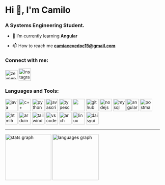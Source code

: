 <h1 align="left">Hi 👋, I'm Camilo</h1>
<h3 align="left">A Systems Engineering Student.</h3>

- 🌱 I’m currently learning **Angular**

- 📫 How to reach me **camiacevedoc15@gmail.com**

<h3 align="left">Connect with me:</h3>
<p align="left">
<a href="https://www.linkedin.com/in/camilo-a-acevedo-292750331/" target="blank"><img align="center" src="https://raw.githubusercontent.com/rahuldkjain/github-profile-readme-generator/master/src/images/icons/Social/linked-in-alt.svg" alt="zeyneptas1" height="30" width="40" /></a>
<a href="https://www.instagram.com/camiacevedoc_/" target="blank"><img align="center" src="https://www.vectorlogo.zone/logos/instagram/instagram-icon.svg" alt="instagram" height="40" width="40" /></a>
  
</p>
  <h3 align="left">Languages and Tools:</h3>
  <a href="https://www.java.com/" target="_blank" rel="noreferrer"> <img src="https://www.vectorlogo.zone/logos/java/java-icon.svg" alt="java" width="40" height="40"/></a> 
  <a href="https://www.w3schools.com/cpp/" target="_blank" rel="noreferrer"> <img src="https://upload.wikimedia.org/wikipedia/commons/1/18/ISO_C%2B%2B_Logo.svg" alt="c++" width="40" height="40"/></a>
  <a href="https://www.python.org" target="_blank" rel="noreferrer"> <img src="https://www.vectorlogo.zone/logos/python/python-icon.svg" alt="python" width="40" height="40"/></a> 
  <a href="https://developer.mozilla.org/en-US/docs/Web/JavaScript" target="_blank" rel="noreferrer"> <img src="https://www.vectorlogo.zone/logos/javascript/javascript-icon.svg" alt="javascript" width="40" height="40"/></a> 
  <a href="https://www.typescriptlang.org/" target="_blank" rel="noreferrer"> <img src="https://www.svgrepo.com/show/354478/typescript-icon.svg" alt="typescript" width="40" height="40"/></a>
  <a href="https://git-scm.com/" target="_blank" rel="noreferrer"> <img src="https://www.vectorlogo.zone/logos/git-scm/git-scm-icon.svg" width="40" height="40"/></a>
  <a href="https://github.com/" target="_blank" rel="noreferrer"> <img src="https://www.svgrepo.com/show/450156/github.svg" alt="github" width="40" height="40"/></a> 
  <a href="https://nodejs.org" target="_blank" rel="noreferrer"> <img src="https://www.vectorlogo.zone/logos/nodejs/nodejs-icon.svg" alt="nodejs" width="40" height="40"/></a> 
  <a href="https://www.mysql.com/" target="_blank" rel="noreferrer"> <img src="https://www.vectorlogo.zone/logos/mysql/mysql-icon.svg" alt="mysql" width="40" height="40"/></a> 
  <a href="https://angular.dev/" target="_blank" rel="noreferrer"> <img src="https://brandlogos.net/wp-content/uploads/2025/04/angular_icon-logo_brandlogos.net_jn7wi-512x542.png" alt="angular" width="40" height="40"/></a> 
  <a href="https://postman.com" target="_blank" rel="noreferrer"> <img src="https://www.vectorlogo.zone/logos/getpostman/getpostman-icon.svg" alt="postman" width="40" height="40"/></a> 
  <a href="https://www.w3.org/html/" target="_blank" rel="noreferrer"> <img src="https://www.vectorlogo.zone/logos/w3_html5/w3_html5-icon.svg" alt="html5" width="40" height="40"/></a> 
  <a href="https://www.arduino.cc/" target="_blank" rel="noreferrer"> <img src="https://www.vectorlogo.zone/logos/arduino/arduino-icon.svg" alt="arduino" width="40" height="40"/></a> 
  <a href="https://tailwindcss.com/" target="_blank" rel="noreferrer"> <img src="https://www.vectorlogo.zone/logos/tailwindcss/tailwindcss-icon.svg" alt="tailwindcss" width="40" height="40"/></a> 
  <a href="https://code.visualstudio.com/" target="_blank" rel="noreferrer"> <img src="https://upload.vectorlogo.zone/logos/visualstudio_code/images/a4381320-f83c-4a29-9db3-b241c1d096b1.svg" alt="vscode" width="40" height="40"/></a> 
  <a href="https://archlinux.org/" target="_blank" rel="noreferrer"> <img src="https://www.vectorlogo.zone/logos/archlinux/archlinux-icon.svg" alt="arch" width="40" height="40"/></a> 
  <a href="https://www.linux.org/" target="_blank" rel="noreferrer"> <img src="https://www.vectorlogo.zone/logos/linux/linux-icon.svg" alt="linux" width="40" height="40"/></a> 
  <a href="https://daisyui.com/" target="_blank" rel="noreferrer"> <img src="https://img.daisyui.com/images/daisyui/mark-rotating.svg" alt="daisyui" width="40" height="40"/></a> 
</p>

<hr />

<div align="left">
  <img src="https://github-readme-stats.vercel.app/api?username=camiloaacevedo&hide_title=false&hide_rank=false&show_icons=true&include_all_commits=true&count_private=true&disable_animations=false&theme=aura&locale=en&hide_border=true&order=1" height="150" alt="stats graph"  />
  <img src="https://github-readme-stats.vercel.app/api/top-langs?username=camiloaacevedo&locale=en&hide_title=false&layout=compact&card_width=320&langs_count=5&theme=aura&hide_border=true&order=2" height="150" alt="languages graph"  />
</div>
